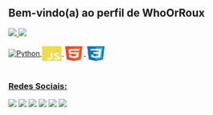 ## Bem-vindo(a) ao perfil de WhoOrRoux

 <div>
   <a href="https://github.com/WhoOrRoux">
   <img height="150em" src="https://github-readme-stats.vercel.app/api?username=WhoOrRoux&show_icons=true&theme=dracula&include_all_commits=true&count_private=true"/>
   <img height="150em" src="https://github-readme-stats.vercel.app/api/top-langs/?username=WhoOrRoux&layout=compact&langs_count=6&theme=dracula"/>
</div>
    
<div style="display: inline_block"><br>
 <img align="center" alt="Python" height="30" width="40" src="https://cdn.jsdelivr.net/gh/devicons/devicon@latest/icons/python/python-original.svg"> 
 <img align="center" alt="Js" height="30" width="40" src="https://raw.githubusercontent.com/devicons/devicon/master/icons/javascript/javascript-plain.svg">
 <img align="center" alt="HTML" height="30" width="40" src="https://raw.githubusercontent.com/devicons/devicon/master/icons/html5/html5-original.svg">
 <img align="center" alt="CSS" height="30" width="40" src="https://raw.githubusercontent.com/devicons/devicon/master/icons/css3/css3-original.svg">
</div>
 
<br>
 
### Redes Sociais:
 
<div> 
<a href="https://www.youtube.com/@WhoOrRoux" target="_blank"><img src="https://img.shields.io/badge/YouTube-FF0000?style=for-the-badge&logo=youtube&logoColor=white" target="_blank"></a>
<a href="https://www.instagram.com/henriqueroux_/" target="_blank"><img src="https://img.shields.io/badge/-Instagram-%23E4405F?style=for-the-badge&logo=instagram&logoColor=white" target="_blank"></a>
<a href="https://discord.gg/yNMPXUWm" target="_blank"><img src="https://img.shields.io/badge/Discord-7289DA?style=for-the-badge&logo=discord&logoColor=white" target="_blank"></a> 
<a href = "mailto:paulohenriqueroux@gmail.com"><img src="https://img.shields.io/badge/-Gmail-%23333?style=for-the-badge&logo=gmail&logoColor=white" target="_blank"></a>
<a href="https://www.linkedin.com/in/paulo-henrique-rabello-roux-lima-a564b4312?lipi=urn%3Ali%3Apage%3Ad_flagship3_profile_view_base_contact_details%3BEvW2cBVgStKkVcSBj244ww%3D%3D" target="_blank"><img src="https://img.shields.io/badge/-LinkedIn-%230077B5?style=for-the-badge&logo=linkedin&logoColor=white" target="_blank"></a>
<a href="https://www.twitch.tv/whoorroux" target="_blank" ><img src = "https://img.shields.io/badge/Twitch?style=flat&logo=twitch&logoColor=white&labelColor=purple
" target="_blank" ></a>
